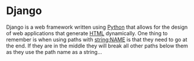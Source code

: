 # Django

Django is a web framework written using [Python](/wiki/Python) that allows for the design of web applications that generate [HTML](/wiki/HTML) dynamically. One thing to remember is when using paths with <string:NAME> is that they need to go at the end. If they are in the middle they will break all other paths below them as they use the path name as a string...
